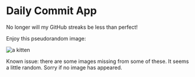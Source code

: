 Daily Commit App
================
No longer will my GitHub streaks be less than perfect!

Enjoy this pseudorandom image:

![a kitten](http://placekitten.com/100/800 "a kitten")

Known issue: there are some images missing from some of these. It seems a little random. Sorry if no image has appeared.